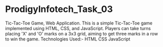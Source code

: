 # ProdigyInfotech_Task_03
Tic-Tac-Toe Game, Web Application.
This is a simple Tic-Tac-Toe game implemented using HTML, CSS, and JavaScript. Players can take turns placing 'X' and 'O' marks on a 3x3 grid, aiming to get three marks in a row to win the game.
Technologies Used:-
HTML
CSS
JavaScript
